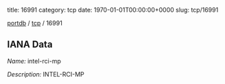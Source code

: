 title: 16991
category: tcp
date: 1970-01-01T00:00:00+0000
slug: tcp/16991

[portdb](/) / [tcp](/category/tcp.html) / 16991


## IANA Data

_Name:_ intel-rci-mp

_Description:_ INTEL-RCI-MP

